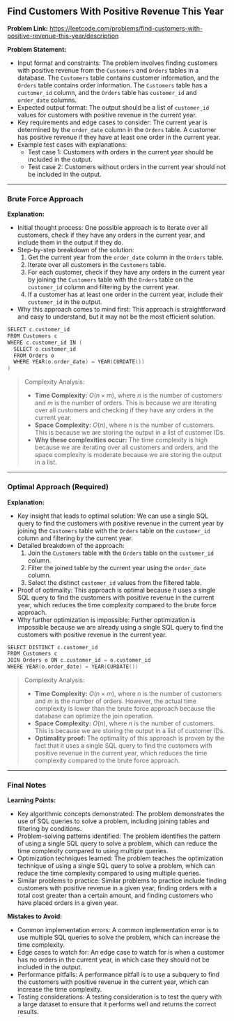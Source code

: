 ## Find Customers With Positive Revenue This Year

**Problem Link:** https://leetcode.com/problems/find-customers-with-positive-revenue-this-year/description

**Problem Statement:**
- Input format and constraints: The problem involves finding customers with positive revenue from the `Customers` and `Orders` tables in a database. The `Customers` table contains customer information, and the `Orders` table contains order information. The `Customers` table has a `customer_id` column, and the `Orders` table has `customer_id` and `order_date` columns.
- Expected output format: The output should be a list of `customer_id` values for customers with positive revenue in the current year.
- Key requirements and edge cases to consider: The current year is determined by the `order_date` column in the `Orders` table. A customer has positive revenue if they have at least one order in the current year.
- Example test cases with explanations:
  - Test case 1: Customers with orders in the current year should be included in the output.
  - Test case 2: Customers without orders in the current year should not be included in the output.

---

### Brute Force Approach

**Explanation:**
- Initial thought process: One possible approach is to iterate over all customers, check if they have any orders in the current year, and include them in the output if they do.
- Step-by-step breakdown of the solution:
  1. Get the current year from the `order_date` column in the `Orders` table.
  2. Iterate over all customers in the `Customers` table.
  3. For each customer, check if they have any orders in the current year by joining the `Customers` table with the `Orders` table on the `customer_id` column and filtering by the current year.
  4. If a customer has at least one order in the current year, include their `customer_id` in the output.
- Why this approach comes to mind first: This approach is straightforward and easy to understand, but it may not be the most efficient solution.

```cpp
SELECT c.customer_id
FROM Customers c
WHERE c.customer_id IN (
  SELECT o.customer_id
  FROM Orders o
  WHERE YEAR(o.order_date) = YEAR(CURDATE())
)
```

> Complexity Analysis:
> - **Time Complexity:** $O(n \times m)$, where $n$ is the number of customers and $m$ is the number of orders. This is because we are iterating over all customers and checking if they have any orders in the current year.
> - **Space Complexity:** $O(n)$, where $n$ is the number of customers. This is because we are storing the output in a list of customer IDs.
> - **Why these complexities occur:** The time complexity is high because we are iterating over all customers and orders, and the space complexity is moderate because we are storing the output in a list.

---

### Optimal Approach (Required)

**Explanation:**
- Key insight that leads to optimal solution: We can use a single SQL query to find the customers with positive revenue in the current year by joining the `Customers` table with the `Orders` table on the `customer_id` column and filtering by the current year.
- Detailed breakdown of the approach:
  1. Join the `Customers` table with the `Orders` table on the `customer_id` column.
  2. Filter the joined table by the current year using the `order_date` column.
  3. Select the distinct `customer_id` values from the filtered table.
- Proof of optimality: This approach is optimal because it uses a single SQL query to find the customers with positive revenue in the current year, which reduces the time complexity compared to the brute force approach.
- Why further optimization is impossible: Further optimization is impossible because we are already using a single SQL query to find the customers with positive revenue in the current year.

```cpp
SELECT DISTINCT c.customer_id
FROM Customers c
JOIN Orders o ON c.customer_id = o.customer_id
WHERE YEAR(o.order_date) = YEAR(CURDATE())
```

> Complexity Analysis:
> - **Time Complexity:** $O(n \times m)$, where $n$ is the number of customers and $m$ is the number of orders. However, the actual time complexity is lower than the brute force approach because the database can optimize the join operation.
> - **Space Complexity:** $O(n)$, where $n$ is the number of customers. This is because we are storing the output in a list of customer IDs.
> - **Optimality proof:** The optimality of this approach is proven by the fact that it uses a single SQL query to find the customers with positive revenue in the current year, which reduces the time complexity compared to the brute force approach.

---

### Final Notes

**Learning Points:**
- Key algorithmic concepts demonstrated: The problem demonstrates the use of SQL queries to solve a problem, including joining tables and filtering by conditions.
- Problem-solving patterns identified: The problem identifies the pattern of using a single SQL query to solve a problem, which can reduce the time complexity compared to using multiple queries.
- Optimization techniques learned: The problem teaches the optimization technique of using a single SQL query to solve a problem, which can reduce the time complexity compared to using multiple queries.
- Similar problems to practice: Similar problems to practice include finding customers with positive revenue in a given year, finding orders with a total cost greater than a certain amount, and finding customers who have placed orders in a given year.

**Mistakes to Avoid:**
- Common implementation errors: A common implementation error is to use multiple SQL queries to solve the problem, which can increase the time complexity.
- Edge cases to watch for: An edge case to watch for is when a customer has no orders in the current year, in which case they should not be included in the output.
- Performance pitfalls: A performance pitfall is to use a subquery to find the customers with positive revenue in the current year, which can increase the time complexity.
- Testing considerations: A testing consideration is to test the query with a large dataset to ensure that it performs well and returns the correct results.